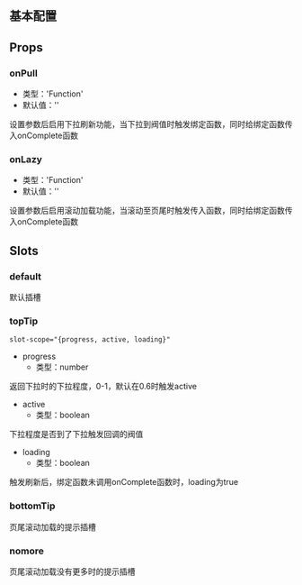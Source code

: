 ## 基本配置

## Props

### onPull

- 类型：'Function'
- 默认值：''

设置参数后启用下拉刷新功能，当下拉到阀值时触发绑定函数，同时给绑定函数传入onComplete函数

### onLazy

- 类型：'Function'
- 默认值：''

设置参数后启用滚动加载功能，当滚动至页尾时触发传入函数，同时给绑定函数传入onComplete函数

## Slots

### default

默认插槽

### topTip

```
slot-scope="{progress, active, loading}"
```

- progress
    - 类型：number

返回下拉时的下拉程度，0-1，默认在0.6时触发active

- active
    - 类型：boolean

下拉程度是否到了下拉触发回调的阀值

- loading
    - 类型：boolean

触发刷新后，绑定函数未调用onComplete函数时，loading为true


### bottomTip

页尾滚动加载的提示插槽

### nomore

页尾滚动加载没有更多时的提示插槽
